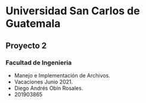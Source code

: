 # Universidad San Carlos de Guatemala
## Proyecto 2
### Facultad de Ingenieria

* Manejo e Implementación de Archivos.
* Vacaciones Junio 2021. 
* Diego Andrés Obín Rosales.
* 201903865
